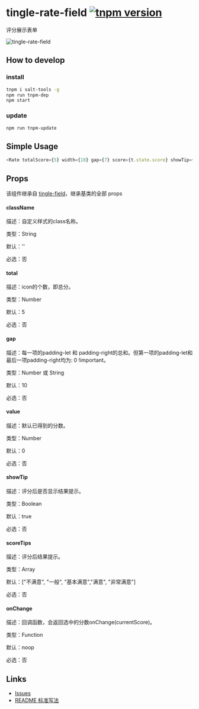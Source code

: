 # tingle-rate-field [![tnpm version](http://web.npm.alibaba-inc.com/badge/v/@ali/tingle-rate-field.svg?style=flat-square)](http://web.npm.alibaba-inc.com/package/@ali/tingle-rate-field)

评分展示表单

![tingle-rate-field](https://img.alicdn.com/tfs/TB1HiJgQXXXXXb3apXXXXXXXXXX-396-410.png)

## How to develop

### install

```bash
tnpm i salt-tools -g
npm run tnpm-dep
npm start
```

### update

```bash
npm run tnpm-update
```

## Simple Usage

```js
<Rate totalScore={5} width={18} gap={7} score={t.state.score} showTip={true} rateTip={['不合格','合格','良好','优秀','卓越']} isCenter={false} onChange={t.handleChange.bind(t)} />
```

## Props

该组件继承自 [tingle-field](https://salt-ui.github.io/components/tingle-field)，继承基类的全部 props

#### className

描述：自定义样式的class名称。

类型：String

默认：''

必选：否



#### total

描述：icon的个数，即总分。

类型：Number

默认：5

必选：否



#### gap

描述：每一项的padding-let 和 padding-right的总和。但第一项的padding-let和最后一项padding-right均为: 0 !important。

类型：Number 或 String

默认：10

必选：否


#### value

描述：默认已得到的分数。

类型：Number

默认：0

必选：否


#### showTip

描述：评分后是否显示结果提示。

类型：Boolean

默认：true

必选：否


#### scoreTips

描述：评分后结果提示。

类型：Array

默认：["不满意", "一般", "基本满意","满意", "非常满意"]

必选：否


#### onChange

描述：回调函数，会返回选中的分数onChange(currentScore)。

类型：Function

默认：noop

必选：否

## Links

- [Issues](http://gitlab.alibaba-inc.com/tingle-ui/tingle-rate-field/issues)
- [README 标准写法](http://gitlab.alibaba-inc.com/tingle-ui/doc/blob/master/README%E6%A0%87%E5%87%86%E5%86%99%E6%B3%95.md)
